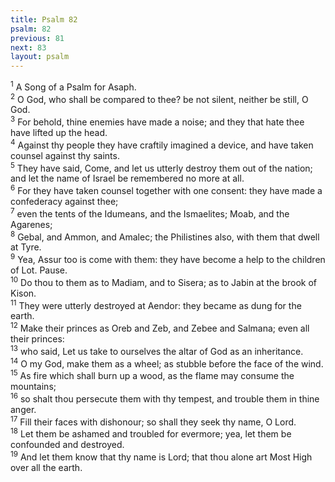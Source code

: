 ```yaml
---
title: Psalm 82
psalm: 82
previous: 81
next: 83
layout: psalm
---
```

<div class="psalm-verse"><sup class="verse-number">1</sup> A Song of a Psalm for Asaph. </div><div class="psalm-verse"><sup class="verse-number">2</sup> O God, who shall be compared to thee? be not silent, neither be still, O God. </div><div class="psalm-verse"><sup class="verse-number">3</sup> For behold, thine enemies have made a noise; and they that hate thee have lifted up the head. </div><div class="psalm-verse"><sup class="verse-number">4</sup> Against thy people they have craftily imagined a device, and have taken counsel against thy saints. </div><div class="psalm-verse"><sup class="verse-number">5</sup> They have said, Come, and let us utterly destroy them out of the nation; and let the name of Israel be remembered no more at all. </div><div class="psalm-verse"><sup class="verse-number">6</sup> For they have taken counsel together with one consent: they have made a confederacy against thee; </div><div class="psalm-verse"><sup class="verse-number">7</sup> even the tents of the Idumeans, and the Ismaelites; Moab, and the Agarenes; </div><div class="psalm-verse"><sup class="verse-number">8</sup> Gebal, and Ammon, and Amalec; the Philistines also, with them that dwell at Tyre. </div><div class="psalm-verse"><sup class="verse-number">9</sup> Yea, Assur too is come with them: they have become a help to the children of Lot. Pause. </div><div class="psalm-verse"><sup class="verse-number">10</sup> Do thou to them as to Madiam, and to Sisera; as to Jabin at the brook of Kison. </div><div class="psalm-verse"><sup class="verse-number">11</sup> They were utterly destroyed at Aendor: they became as dung for the earth. </div><div class="psalm-verse"><sup class="verse-number">12</sup> Make their princes as Oreb and Zeb, and Zebee and Salmana; even all their princes: </div><div class="psalm-verse"><sup class="verse-number">13</sup> who said, Let us take to ourselves the altar of God as an inheritance. </div><div class="psalm-verse"><sup class="verse-number">14</sup> O my God, make them as a wheel; as stubble before the face of the wind. </div><div class="psalm-verse"><sup class="verse-number">15</sup> As fire which shall burn up a wood, as the flame may consume the mountains; </div><div class="psalm-verse"><sup class="verse-number">16</sup> so shalt thou persecute them with thy tempest, and trouble them in thine anger. </div><div class="psalm-verse"><sup class="verse-number">17</sup> Fill their faces with dishonour; so shall they seek thy name, O Lord. </div><div class="psalm-verse"><sup class="verse-number">18</sup> Let them be ashamed and troubled for evermore; yea, let them be confounded and destroyed. </div><div class="psalm-verse"><sup class="verse-number">19</sup> And let them know that thy name is Lord; that thou alone art Most High over all the earth. </div>